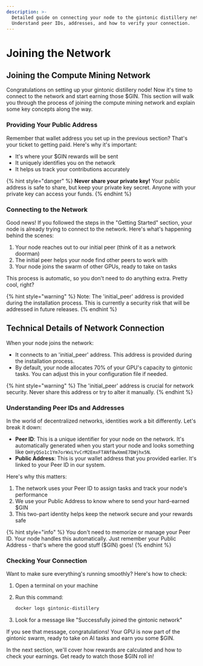 ```yaml
---
description: >-
  Detailed guide on connecting your node to the gintonic distillery network.
  Understand peer IDs, addresses, and how to verify your connection.
---
```


# Joining the Network

## Joining the Compute Mining Network

Congratulations on setting up your gintonic distillery node! Now it's time to connect to the network and start earning those $GIN. This section will walk you through the process of joining the compute mining network and explain some key concepts along the way.

### Providing Your Public Address

Remember that wallet address you set up in the previous section? That's your ticket to getting paid. Here's why it's important:

* It's where your $GIN rewards will be sent
* It uniquely identifies you on the network
* It helps us track your contributions accurately

{% hint style="danger" %}
**Never share your private key!** Your public address is safe to share, but keep your private key secret. Anyone with your private key can access your funds.
{% endhint %}

### Connecting to the Network

Good news! If you followed the steps in the "Getting Started" section, your node is already trying to connect to the network. Here's what's happening behind the scenes:

1. Your node reaches out to our initial peer (think of it as a network doorman)
2. The initial peer helps your node find other peers to work with
3. Your node joins the swarm of other GPUs, ready to take on tasks

This process is automatic, so you don't need to do anything extra. Pretty cool, right?

{% hint style="warning" %}
Note: The 'initial\_peer' address is provided during the installation process. This is currently a security risk that will be addressed in future releases.
{% endhint %}

## Technical Details of Network Connection

When your node joins the network:

* It connects to an 'initial\_peer' address. This address is provided during the installation process.
* By default, your node allocates 70% of your GPU's capacity to gintonic tasks. You can adjust this in your configuration file if needed.

{% hint style="warning" %}
The 'initial\_peer' address is crucial for network security. Never share this address or try to alter it manually.
{% endhint %}

### Understanding Peer IDs and Addresses

In the world of decentralized networks, identities work a bit differently. Let's break it down:

* **Peer ID**: This is a unique identifier for your node on the network. It's automatically generated when you start your node and looks something like `QmYyQSo1c1Ym7orWxLYvCrM2EmxFTANf8wXmmE7DWjhx5N`.
* **Public Address**: This is your wallet address that you provided earlier. It's linked to your Peer ID in our system.

Here's why this matters:

1. The network uses your Peer ID to assign tasks and track your node's performance
2. We use your Public Address to know where to send your hard-earned $GIN
3. This two-part identity helps keep the network secure and your rewards safe

{% hint style="info" %}
You don't need to memorize or manage your Peer ID. Your node handles this automatically. Just remember your Public Address - that's where the good stuff ($GIN) goes!
{% endhint %}

### Checking Your Connection

Want to make sure everything's running smoothly? Here's how to check:

1. Open a terminal on your machine
2.  Run this command:

    ```bash
    docker logs gintonic-distillery
    ```
3. Look for a message like "Successfully joined the gintonic network"

If you see that message, congratulations! Your GPU is now part of the gintonic swarm, ready to take on AI tasks and earn you some $GIN.

In the next section, we'll cover how rewards are calculated and how to check your earnings. Get ready to watch those $GIN roll in!
